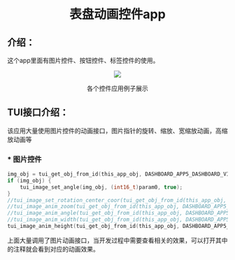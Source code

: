 <h1 align="center"> 表盘动画控件app </h1>

## 介绍：
这个app里面有图片控件、按钮控件、标签控件的使用。

<p align="center">
<img src="https://gitee.com/tuisys/image/raw/main/dashboard.gif">
</p>
<p align="center">
各个控件应用例子展示
</p>

## TUI接口介绍：
该应用大量使用图片控件的动画接口，图片指针的旋转、缩放、宽缩放动画，高缩放动画等

### * 图片控件
``` c
img_obj = tui_get_obj_from_id(this_app_obj, DASHBOARD_APP5_DASHBOARD_VIEW_IMAGE_60);
if (img_obj) {
	tui_image_set_angle(img_obj, (int16_t)param0, true);
}
//tui_image_set_rotation_center_coor(tui_get_obj_from_id(this_app_obj, DASHBOARD_APP5_DASHBOARD_VIEW_IMAGE_59), 250, 191);
//tui_image_anim_zoom(tui_get_obj_from_id(this_app_obj, DASHBOARD_APP5_DASHBOARD_VIEW_IMAGE_59), 1500, 64, 256, TUI_ANIM_PATH_OVERSHOOT, NULL);
//tui_image_anim_angle(tui_get_obj_from_id(this_app_obj, DASHBOARD_APP5_DASHBOARD_VIEW_IMAGE_59), 1500, 360, 0, TUI_ANIM_PATH_OVERSHOOT, NULL);
//tui_image_anim_width(tui_get_obj_from_id(this_app_obj, DASHBOARD_APP5_DASHBOARD_VIEW_IMAGE_59), 1500, 1000, 500, TUI_ANIM_PATH_OVERSHOOT, NULL);
tui_image_anim_height(tui_get_obj_from_id(this_app_obj, DASHBOARD_APP5_DASHBOARD_VIEW_IMAGE_59), 1500, 766, 383, TUI_ANIM_PATH_OVERSHOOT, NULL);
```
上面大量调用了图片动画接口，当开发过程中需要查看相关的效果，可以打开其中的注释就会看到对应的动画效果。


